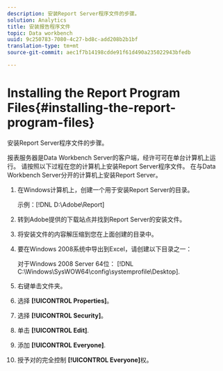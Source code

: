 ```yaml
---
description: 安装Report Server程序文件的步骤。
solution: Analytics
title: 安装报告程序文件
topic: Data workbench
uuid: 9c250783-7080-4c27-bd8c-add208b2b1bf
translation-type: tm+mt
source-git-commit: aec1f7b14198cdde91f61d490a235022943bfedb

---
```



# Installing the Report Program Files{#installing-the-report-program-files}

安装Report Server程序文件的步骤。

报表服务器是Data Workbench Server的客户端，经许可可在单台计算机上运行。 请按照以下过程在您的计算机上安装Report Server程序文件。 在与Data Workbench Server分开的计算机上安装Report Server。

1. 在Windows计算机上，创建一个用于安装Report Server的目录。

   示例：[!DNL D:\Adobe\Report]

1. 转到Adobe提供的下载站点并找到Report Server的安装文件。
1. 将安装文件的内容解压缩到您在上面创建的目录中。
1. 要在Windows 2008系统中导出到Excel，请创建以下目录之一：

   对于Windows 2008 Server 64位： [!DNL C:\Windows\SysWOW64\config\systemprofile\Desktop].

1. 右键单击文件夹。
1. 选择 **[!UICONTROL Properties]**。
1. 选择 **[!UICONTROL Security]**。
1. 单击 **[!UICONTROL Edit]**.
1. 添加 **[!UICONTROL Everyone]**.
1. 授予对的完全控制 **[!UICONTROL Everyone]**&#x200B;权。
